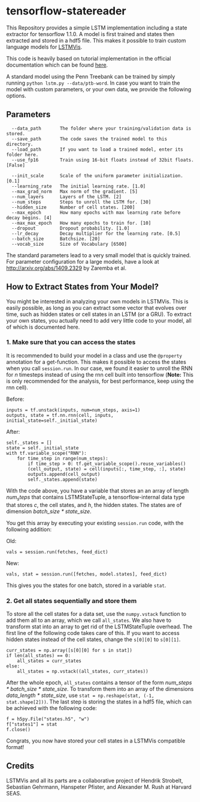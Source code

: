 # tensorflow-statereader

This Repository provides a simple LSTM implementation including a state extractor for tensorflow 1.1.0. A model is first trained and states then extracted and stored in a hdf5 file. This makes it possible to train custom language models for [LSTMVis](https://github.com/HendrikStrobelt/LSTMVis). 

This code is heavily based on tutorial implementation in the official documentation which can be found [here](https://github.com/tensorflow/models/tree/master/tutorials/rnn/ptb).

A standard model using the Penn Treebank can be trained by simply running ``python lstm.py --data/ptb-word``. In case you want to train the model with custom parameters, or your own data, we provide the following options.

## Parameters

```
  --data_path       The folder where your training/validation data is stored.
  --save_path       The code saves the trained model to this directory.
  --load_path       If you want to load a trained model, enter its folder here.
  --use_fp16        Train using 16-bit floats instead of 32bit floats. [False]
 
  --init_scale      Scale of the uniform parameter initialization. [0.1]
  --learning_rate   The initial learning rate. [1.0]
  --max_grad_norm   Max norm of the gradient. [5]
  --num_layers      Layers of the LSTM. [2]
  --num_steps       Steps to unroll the LSTM for. [30]
  --hidden_size     Number of cell states. [200]
  --max_epoch       How many epochs with max learning rate before decay begins. [4]
  --max_max_epoch   How many epochs to train for. [10]
  --dropout         Dropout probability. [1.0]
  --lr_decay        Decay multiplier for the learning rate. [0.5]
  --batch_size      Batchsize. [20]
  --vocab_size      Size of Vocabulary [6500]   
```
The standard parameters lead to a very small model that is quickly trained. For parameter configuration for a large models, have a look at http://arxiv.org/abs/1409.2329 by Zaremba et al. 

## How to Extract States from Your Model? 

You might be interested in analyzing your own models in LSTMVis. This is easily possible, as long as you can extract some vector that evolves over time, such as hidden states or cell states in an LSTM (or a GRU). To extract your own states, you actually need to add very little code to your model, all of which is documented here. 

### 1. Make sure that you can access the states

It is recommended to build your model in a class and use the `@property` annotation for a get-function. This makes it possible to access the states when you call `session.run`. In our case, we found it easier to unroll the RNN for *n* timesteps instead of using the rnn cell built into tensorflow (**Note:** This is only recommended for the analysis, for best performance, keep using the rnn cell). 

Before: 

    inputs = tf.unstack(inputs, num=num_steps, axis=1)
    outputs, state = tf.nn.rnn(cell, inputs, initial_state=self._initial_state)
   
After: 
    
    self._states = []
    state = self._initial_state
    with tf.variable_scope("RNN"):
        for time_step in range(num_steps):
            if time_step > 0: tf.get_variable_scope().reuse_variables()
            (cell_output, state) = cell(inputs[:, time_step, :], state)
            outputs.append(cell_output)
            self._states.append(state)
    

With the code above, you have a variable that stores an an array of length $num_steps$ that contains LSTMStateTuple, a tensorflow-internal data type that stores *c*, the cell states, and *h*, the hidden states. The states are of dimension *batch_size * state_size*. 

You get this array by executing your existing `session.run` code, with the following addition: 

Old:

    vals = session.run(fetches, feed_dict)
    
New:

    vals, stat = session.run([fetches, model.states], feed_dict)

This gives you the states for one batch, stored in a variable `stat`. 

### 2. Get all states sequentially and store them

To store all the cell states for a data set, use the `numpy.vstack` function to add them all to an array, which we call `all_states`. We also have to transform stat into an array to get rid of the LSTMStateTuple overhead. The first line of the following code takes care of this. If you want to access hidden states instead of the cell states, change the `s[0][0]` to `s[0][1]`. 

    curr_states = np.array([s[0][0] for s in stat])
    if len(all_states) == 0:
        all_states = curr_states
    else:
        all_states = np.vstack((all_states, curr_states))
        
After the whole epoch, `all_states` contains a tensor of the form *num_steps * batch_size * state_size*. To transform them into an array of the dimensions *data_length * state_size*, use `stat = np.reshape(stat, (-1, stat.shape[2]))`. The last step is storing the states in a hdf5 file, which can be achieved with the following code: 

    f = h5py.File("states.h5", "w")
    f["states1"] = stat
    f.close()
    
Congrats, you now have stored your cell states in a LSTMVis compatible format! 





## Credits

LSTMVis and all its parts are a collaborative project of Hendrik Strobelt, Sebastian Gehrmann, Hanspeter Pfister, and Alexander M. Rush at Harvard SEAS.
